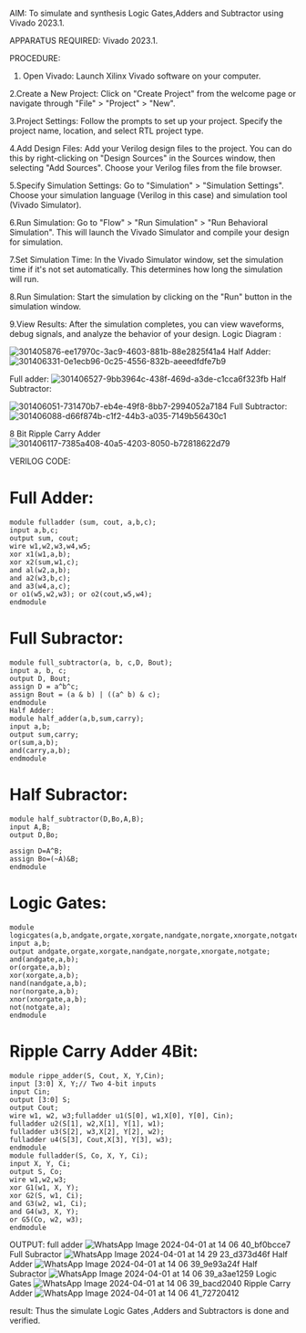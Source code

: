 AIM:
To simulate and synthesis Logic Gates,Adders and Subtractor using Vivado 2023.1.

APPARATUS REQUIRED: Vivado 2023.1.

PROCEDURE:
1. Open Vivado: Launch Xilinx Vivado software on your computer.

2.Create a New Project: Click on "Create Project" from the welcome page or navigate through "File" > "Project" > "New".

3.Project Settings: Follow the prompts to set up your project. Specify the project name, location, and select RTL project type.

4.Add Design Files: Add your Verilog design files to the project. You can do this by right-clicking on "Design Sources" in the Sources window, then selecting "Add Sources". Choose your Verilog files from the file browser.

5.Specify Simulation Settings: Go to "Simulation" > "Simulation Settings". Choose your simulation language (Verilog in this case) and simulation tool (Vivado Simulator).

6.Run Simulation: Go to "Flow" > "Run Simulation" > "Run Behavioral Simulation". This will launch the Vivado Simulator and compile your design for simulation.

7.Set Simulation Time: In the Vivado Simulator window, set the simulation time if it's not set automatically. This determines how long the simulation will run.

8.Run Simulation: Start the simulation by clicking on the "Run" button in the simulation window.

9.View Results: After the simulation completes, you can view waveforms, debug signals, and analyze the behavior of your design.
Logic Diagram :

![301405876-ee17970c-3ac9-4603-881b-88e2825f41a4](https://github.com/rajeshkumarm1/VLSI-LAB-EXP-1/assets/160701441/567b87e6-13f3-4abf-898d-f7943aa3e6fc)
Half Adder:
![301406331-0e1ecb96-0c25-4556-832b-aeeedfdfe7b9](https://github.com/rajeshkumarm1/VLSI-LAB-EXP-1/assets/160701441/9bd27cf5-9efa-4135-9de5-dd29001ba477)

Full adder:
![301406527-9bb3964c-438f-469d-a3de-c1cca6f323fb](https://github.com/rajeshkumarm1/VLSI-LAB-EXP-1/assets/160701441/a64ed39b-0751-499e-a857-f5d075813bd3)
Half Subtractor:

![301406051-731470b7-eb4e-49f8-8bb7-2994052a7184](https://github.com/rajeshkumarm1/VLSI-LAB-EXP-1/assets/160701441/d5881631-510c-4cbd-adc0-38cb82ab038b)
Full Subtractor:
![301406088-d66f874b-c1f2-44b3-a035-7149b56430c1](https://github.com/rajeshkumarm1/VLSI-LAB-EXP-1/assets/160701441/c90a7708-2024-4711-8473-e4862d01e20e)

8 Bit Ripple Carry Adder
![301406117-7385a408-40a5-4203-8050-b72818622d79](https://github.com/rajeshkumarm1/VLSI-LAB-EXP-1/assets/160701441/8e7571dd-189d-4044-986e-a3250f4700b4)

VERILOG CODE:
# Full Adder:
```
module fulladder (sum, cout, a,b,c);
input a,b,c;
output sum, cout;
wire w1,w2,w3,w4,w5;
xor x1(w1,a,b);
xor x2(sum,w1,c);
and al(w2,a,b);
and a2(w3,b,c);
and a3(w4,a,c);
or o1(w5,w2,w3); or o2(cout,w5,w4);
endmodule
```
# Full Subractor:
```
module full_subtractor(a, b, c,D, Bout);
input a, b, c;
output D, Bout;
assign D = a^b^c;
assign Bout = (a & b) | ((a^ b) & c);
endmodule
Half Adder:
module half_adder(a,b,sum,carry);
input a,b;
output sum,carry;
or(sum,a,b);
and(carry,a,b);
endmodule
```
# Half Subractor:
```
module half_subtractor(D,Bo,A,B);
input A,B;
output D,Bo;

assign D=A^B;
assign Bo=(~A)&B;
endmodule
```
# Logic Gates:
```
module logicgates(a,b,andgate,orgate,xorgate,nandgate,norgate,xnorgate,notgate);
input a,b;
output andgate,orgate,xorgate,nandgate,norgate,xnorgate,notgate;
and(andgate,a,b);
or(orgate,a,b);
xor(xorgate,a,b);
nand(nandgate,a,b);
nor(norgate,a,b);
xnor(xnorgate,a,b);
not(notgate,a);
endmodule
```
# Ripple Carry Adder 4Bit:
```
module rippe_adder(S, Cout, X, Y,Cin);
input [3:0] X, Y;// Two 4-bit inputs
input Cin;
output [3:0] S;
output Cout;
wire w1, w2, w3;fulladder u1(S[0], w1,X[0], Y[0], Cin);
fulladder u2(S[1], w2,X[1], Y[1], w1);
fulladder u3(S[2], w3,X[2], Y[2], w2);
fulladder u4(S[3], Cout,X[3], Y[3], w3);
endmodule
module fulladder(S, Co, X, Y, Ci);
input X, Y, Ci;
output S, Co;
wire w1,w2,w3;
xor G1(w1, X, Y);
xor G2(S, w1, Ci);
and G3(w2, w1, Ci);
and G4(w3, X, Y);
or G5(Co, w2, w3);
endmodule
```
OUTPUT:
full adder
![WhatsApp Image 2024-04-01 at 14 06 40_bf0bcce7](https://github.com/rajeshkumarm1/VLSI-LAB-EXP-1/assets/160701441/0a976f22-c773-48cd-b3ce-d53aa590312f)
Full Subractor
![WhatsApp Image 2024-04-01 at 14 29 23_d373d46f](https://github.com/rajeshkumarm1/VLSI-LAB-EXP-1/assets/160701441/f0ba4be8-64ca-4487-817e-676dec3fbc2a)
Half Adder
![WhatsApp Image 2024-04-01 at 14 06 39_9e93a24f](https://github.com/rajeshkumarm1/VLSI-LAB-EXP-1/assets/160701441/1336ec39-cbc6-4f0a-9f5c-5e2b2ba0ff56)
Half Subractor
![WhatsApp Image 2024-04-01 at 14 06 39_a3ae1259](https://github.com/rajeshkumarm1/VLSI-LAB-EXP-1/assets/160701441/3a73f477-3033-4ab5-8785-b4e1bd592b3a)
Logic Gates
![WhatsApp Image 2024-04-01 at 14 06 39_bacd2040](https://github.com/rajeshkumarm1/VLSI-LAB-EXP-1/assets/160701441/2e9deaae-f82e-4757-a687-0e065b079034)
Ripple Carry Adder
![WhatsApp Image 2024-04-01 at 14 06 41_72720412](https://github.com/rajeshkumarm1/VLSI-LAB-EXP-1/assets/160701441/a130fc86-e925-448d-942a-9557171a4362)

result:
Thus the simulate Logic Gates ,Adders and Subtractors is done and verified.
